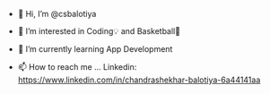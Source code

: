 - 👋 Hi, I’m @csbalotiya

- 👀 I’m interested in Coding💡 and Basketball🏀
- 🌱 I’m currently learning App Development
- 📫 How to reach me ... 
            Linkedin:  https://www.linkedin.com/in/chandrashekhar-balotiya-6a44141aa


<!---
csbalotiya/csbalotiya is a ✨ special ✨ repository because its `README.md` (this file) appears on your GitHub profile.
You can click the Preview link to take a look at your changes.
--->
